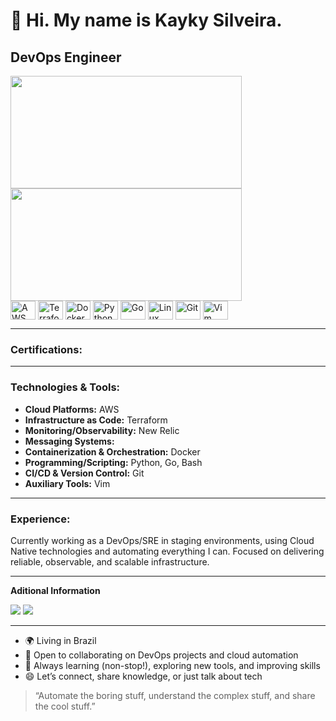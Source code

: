 # 👋 Hi. My name is Kayky Silveira.

## DevOps Engineer
<div>
 <a href="https://beacons.ai/KaykyObon">
 <img height="180em" width="370" src="https://github-readme-stats.vercel.app/api?username=KaykyObon&show_icons=true&theme=dark&include_all_commits=true&count_private=true">
 <img height="180em" width="370" src="https://github-readme-stats.vercel.app/api/top-langs/?username=KaykyObon&layout=compact&langs_count=16&theme=dark"/>
 </a>
<div>

<div>
 <img align="center" alt="AWS" height="30" width="40" src="https://cdn.jsdelivr.net/gh/devicons/devicon@latest/icons/amazonwebservices/amazonwebservices-original-wordmark.svg" />
 <img align="center" alt="Terraform" height="30" width="40" src="https://cdn.jsdelivr.net/gh/devicons/devicon@latest/icons/terraform/terraform-original.svg" />
 <img align="center" alt="Docker" height="30" width="40" src="https://cdn.jsdelivr.net/gh/devicons/devicon@latest/icons/docker/docker-original.svg" />
 <img align="center" alt="Python" height="30" width="40" src="https://cdn.jsdelivr.net/gh/devicons/devicon@latest/icons/python/python-original.svg" />
 <img align="center" alt="Go" height="30" width="40" src="https://cdn.jsdelivr.net/gh/devicons/devicon@latest/icons/go/go-original-wordmark.svg" />   
 <img align="center" alt="Linux" height="30" width="40" src="https://cdn.jsdelivr.net/gh/devicons/devicon@latest/icons/linux/linux-original.svg" />
<img align="center" alt="Git" height="30" width="40" src="https://cdn.jsdelivr.net/gh/devicons/devicon@latest/icons/git/git-original.svg" />
<img align="center" alt="Vim" height="30" width="40" src="https://cdn.jsdelivr.net/gh/devicons/devicon@latest/icons/vim/vim-original.svg" />
<div>

---
### Certifications:

---
### Technologies & Tools:

- **Cloud Platforms:** AWS
- **Infrastructure as Code:** Terraform
- **Monitoring/Observability:** New Relic
- **Messaging Systems:**
- **Containerization & Orchestration:** Docker
- **Programming/Scripting:** Python, Go, Bash
- **CI/CD & Version Control:** Git
- **Auxiliary Tools:** Vim

---
### Experience:
Currently working as a DevOps/SRE in staging environments, using Cloud Native technologies and automating everything I can. Focused on delivering reliable, observable, and scalable infrastructure.

---
**Aditional Information**
<div>
 <a href="" target="_blank"><img src="https://img.shields.io/badge/LinkedIn-0077B5?style=for-the-badge&logo=linkedin&logoColor=white"></a>
 <a href="" target="_blank"><img src="https://img.shields.io/badge/YouTube-FF0000?style=for-the-badge&logo=youtube&logoColor=white"></a>
<div>

---
- 🌍 Living in Brazil
- 🤝 Open to collaborating on DevOps projects and cloud automation
- 🧠 Always learning (non-stop!), exploring new tools, and improving skills
- 😄 Let’s connect, share knowledge, or just talk about tech

> “Automate the boring stuff, understand the complex stuff, and share the cool stuff.”
